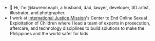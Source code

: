 - 👋 Hi, I’m @lawrenceaph, a husband, dad, lawyer, developer, 3D artist, illustrator, and photgrapher.
- I work at [International Justice Mission](https://ijm.org.ph)'s Center to End Online Sexual Exploitation of Children where I lead a team of experts in prosecution, aftercare, and technology disciplines to build solutions to make the Philippines and the world safer for kids. 
